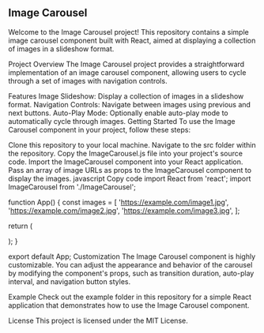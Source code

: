 ## Image Carousel
Welcome to the Image Carousel project! This repository contains a simple image carousel component built with React, aimed at displaying a collection of images in a slideshow format.

Project Overview
The Image Carousel project provides a straightforward implementation of an image carousel component, allowing users to cycle through a set of images with navigation controls.

Features
Image Slideshow: Display a collection of images in a slideshow format.
Navigation Controls: Navigate between images using previous and next buttons.
Auto-Play Mode: Optionally enable auto-play mode to automatically cycle through images.
Getting Started
To use the Image Carousel component in your project, follow these steps:

Clone this repository to your local machine.
Navigate to the src folder within the repository.
Copy the ImageCarousel.js file into your project's source code.
Import the ImageCarousel component into your React application.
Pass an array of image URLs as props to the ImageCarousel component to display the images.
javascript
Copy code
import React from 'react';
import ImageCarousel from './ImageCarousel';

function App() {
  const images = [
    'https://example.com/image1.jpg',
    'https://example.com/image2.jpg',
    'https://example.com/image3.jpg',
  ];

  return (
    <div className="App">
      <ImageCarousel images={images} />
    </div>
  );
}

export default App;
Customization
The Image Carousel component is highly customizable. You can adjust the appearance and behavior of the carousel by modifying the component's props, such as transition duration, auto-play interval, and navigation button styles.

Example
Check out the example folder in this repository for a simple React application that demonstrates how to use the Image Carousel component.

License
This project is licensed under the MIT License.
